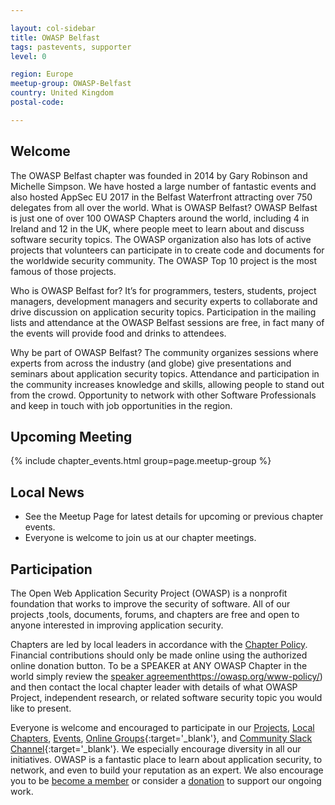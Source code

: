 ```yaml
---

layout: col-sidebar
title: OWASP Belfast
tags: pastevents, supporter
level: 0

region: Europe
meetup-group: OWASP-Belfast
country: United Kingdom
postal-code: 

---
```




## Welcome
The OWASP Belfast chapter was founded in 2014 by Gary Robinson and Michelle Simpson. We have hosted a large number of fantastic events and also hosted AppSec EU 2017 in the Belfast Waterfront attracting over 750 delegates from all over the world.
What is OWASP Belfast?
OWASP Belfast is just one of over 100 OWASP Chapters around the world, including 4 in Ireland and 12 in the UK, where people meet to learn about and discuss software security topics. The OWASP organization also has lots of active projects that volunteers can participate in to create code and documents for the worldwide security community. The OWASP Top 10 project is the most famous of those projects.

Who is OWASP Belfast for?
It’s for programmers, testers, students, project managers, development managers and security experts to collaborate and drive discussion on application security topics. Participation in the mailing lists and attendance at the OWASP Belfast sessions are free, in fact many of the events will provide food and drinks to attendees.

Why be part of OWASP Belfast?
The community organizes sessions where experts from across the industry (and globe) give presentations and seminars about application security topics.
Attendance and participation in the community increases knowledge and skills, allowing people to stand out from the crowd.
Opportunity to network with other Software Professionals and keep in touch with job opportunities in the region.

## Upcoming Meeting

{% include chapter_events.html group=page.meetup-group %} 

## Local News
- See the Meetup Page for latest details for upcoming or previous chapter events.
- Everyone is welcome to join us at our chapter meetings.

## Participation
The Open Web Application Security Project (OWASP) is a nonprofit foundation that works to improve the security of software. All of our projects ,tools, documents, forums, and chapters are free and open to anyone interested in improving application security. 

Chapters are led by local leaders in accordance with the [Chapter Policy](https://owasp.org/www-policy/). Financial contributions should only be made online using the authorized online donation button. To be a SPEAKER at ANY OWASP Chapter in the world simply review the [speaker agreement]()https://owasp.org/www-policy/) and then contact the local chapter leader with details of what OWASP Project, independent research, or related software security topic you would like to present.

Everyone is welcome and encouraged to participate in our [Projects](/projects), [Local Chapters](/chapters), [Events](/events), [Online Groups](https://groups.google.com/a/owasp.com/){:target='_blank'}, and [Community Slack Channel](https://owasp.slack.com/){:target='_blank'}. We especially encourage diversity in all our initiatives. OWASP is a fantastic place to learn about application security, to network, and even to build your reputation as an expert. We also encourage you to be [become a member](/membership) or consider a [donation](/donate) to support our ongoing work.


